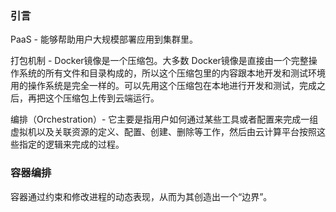 ### 引言

PaaS - 能够帮助用户大规模部署应用到集群里。

打包机制 - Docker镜像是一个压缩包。大多数 Docker镜像是直接由一个完整操作系统的所有文件和目录构成的，所以这个压缩包里的内容跟本地开发和测试环境用的操作系统是完全一样的。可以先用这个压缩包在本地进行开发和测试，完成之后，再把这个压缩包上传到云端运行。

编排（Orchestration）- 它主要是指用户如何通过某些工具或者配置来完成一组虚拟机以及关联资源的定义、配置、创建、删除等工作，然后由云计算平台按照这些指定的逻辑来完成的过程。

### 容器编排

容器通过约束和修改进程的动态表现，从而为其创造出一个“边界”。
